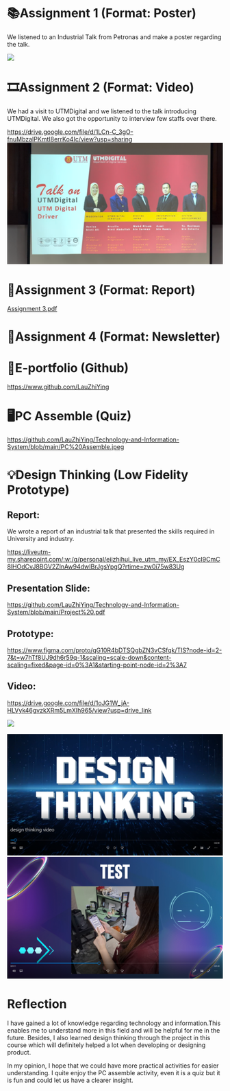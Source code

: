 # 📚Assignment 1 (Format: Poster)

We listened to an Industrial Talk from Petronas and make a poster regarding the talk.


  ![](https://github.com/LauZhiYing/Technology-and-Information-System/blob/main/Industrial%20talk%20PETRONAS%20Digital%20YGP.jpg)

# 🎞️Assignment 2 (Format: Video) 

We had a visit to UTMDigital and we listened to the talk introducing UTMDigital.
We also got the opportunity to interview few staffs over there.

https://drive.google.com/file/d/1LCn-C_3gO-fnuMbzaIPKmtI8errKo4Ic/view?usp=sharing
![](https://github.com/LauZhiYing/Technology-and-Information-System/blob/main/Assignment%202.png)

# 📑Assignment 3 (Format: Report) 


[Assignment 3.pdf](https://github.com/LauZhiYing/Technology-and-Information-System/blob/main/Assignment%203.pdf)

# 📰Assignment 4 (Format: Newsletter)
# 🪪E-portfolio (Github)

https://www.github.com/LauZhiYing

# 🖥️PC Assemble (Quiz)
https://github.com/LauZhiYing/Technology-and-Information-System/blob/main/PC%20Assemble.jpeg

# 💡Design Thinking (Low Fidelity Prototype)
## Report:
We wrote a report of an industrial talk that presented the skills required in University and industry.

https://liveutm-my.sharepoint.com/:w:/g/personal/eiizhihui_live_utm_my/EX_EszY0cI9CmC8lHOdCvJ8BGV2ZlnAw94dwIBrJgsYpgQ?rtime=zw0i75w83Ug
## Presentation Slide:
https://github.com/LauZhiYing/Technology-and-Information-System/blob/main/Project%20.pdf
## Prototype:
https://www.figma.com/proto/qG10R4bDTSQgbZN3vCSfqk/TIS?node-id=2-7&t=w7hTf8UJ9dh6r59q-1&scaling=scale-down&content-scaling=fixed&page-id=0%3A1&starting-point-node-id=2%3A7

## Video:
https://drive.google.com/file/d/1oJG1W_jA-HLVyk46gvzkXRm5LmXIh965/view?usp=drive_link

![](https://github.com/LauZhiYing/Technology-and-Information-System/blob/main/Design%20Thinking.png)

![](https://github.com/LauZhiYing/Technology-and-Information-System/blob/main/Design%20Thinking%20(1).png)
![](https://github.com/LauZhiYing/Technology-and-Information-System/blob/main/Assignment%202(1).png)


# Reflection
I have gained a lot of knowledge regarding technology and information.This enables me to understand more in this field and will be helpful for me in the future. Besides, I also learned design thinking through the project in this course which will definitely helped a lot when developing or designing product.

In my opinion, I hope that we could have more practical activities for easier understanding. I quite enjoy the PC assemble activity, even it is a quiz but it is fun and could let us have a clearer insight.
